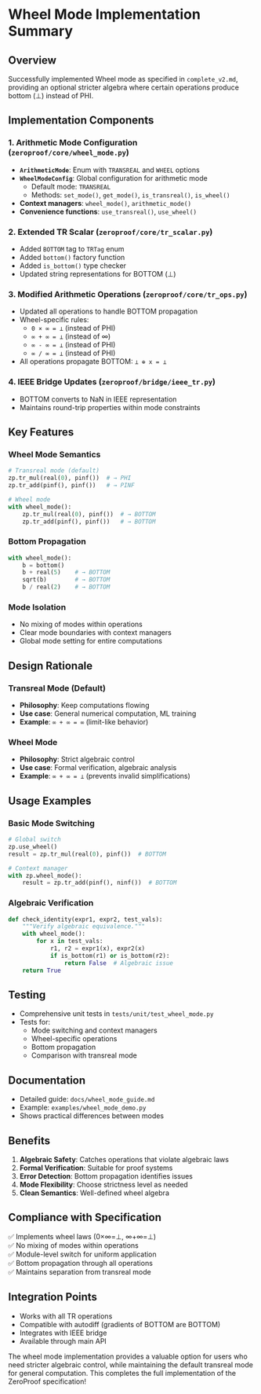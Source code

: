 # Wheel Mode Implementation Summary

## Overview
Successfully implemented Wheel mode as specified in `complete_v2.md`, providing an optional stricter algebra where certain operations produce bottom (⊥) instead of PHI.

## Implementation Components

### 1. Arithmetic Mode Configuration (`zeroproof/core/wheel_mode.py`)
- **`ArithmeticMode`**: Enum with `TRANSREAL` and `WHEEL` options
- **`WheelModeConfig`**: Global configuration for arithmetic mode
  - Default mode: `TRANSREAL`
  - Methods: `set_mode()`, `get_mode()`, `is_transreal()`, `is_wheel()`
- **Context managers**: `wheel_mode()`, `arithmetic_mode()`
- **Convenience functions**: `use_transreal()`, `use_wheel()`

### 2. Extended TR Scalar (`zeroproof/core/tr_scalar.py`)
- Added `BOTTOM` tag to `TRTag` enum
- Added `bottom()` factory function
- Added `is_bottom()` type checker
- Updated string representations for BOTTOM (⊥)

### 3. Modified Arithmetic Operations (`zeroproof/core/tr_ops.py`)
- Updated all operations to handle BOTTOM propagation
- Wheel-specific rules:
  - `0 × ∞ = ⊥` (instead of PHI)
  - `∞ + ∞ = ⊥` (instead of ∞)
  - `∞ - ∞ = ⊥` (instead of PHI)
  - `∞ / ∞ = ⊥` (instead of PHI)
- All operations propagate BOTTOM: `⊥ ⊕ x = ⊥`

### 4. IEEE Bridge Updates (`zeroproof/bridge/ieee_tr.py`)
- BOTTOM converts to NaN in IEEE representation
- Maintains round-trip properties within mode constraints

## Key Features

### Wheel Mode Semantics
```python
# Transreal mode (default)
zp.tr_mul(real(0), pinf())  # → PHI
zp.tr_add(pinf(), pinf())   # → PINF

# Wheel mode
with wheel_mode():
    zp.tr_mul(real(0), pinf())  # → BOTTOM
    zp.tr_add(pinf(), pinf())   # → BOTTOM
```

### Bottom Propagation
```python
with wheel_mode():
    b = bottom()
    b + real(5)    # → BOTTOM
    sqrt(b)        # → BOTTOM
    b / real(2)    # → BOTTOM
```

### Mode Isolation
- No mixing of modes within operations
- Clear mode boundaries with context managers
- Global mode setting for entire computations

## Design Rationale

### Transreal Mode (Default)
- **Philosophy**: Keep computations flowing
- **Use case**: General numerical computation, ML training
- **Example**: `∞ + ∞ = ∞` (limit-like behavior)

### Wheel Mode
- **Philosophy**: Strict algebraic control
- **Use case**: Formal verification, algebraic analysis
- **Example**: `∞ + ∞ = ⊥` (prevents invalid simplifications)

## Usage Examples

### Basic Mode Switching
```python
# Global switch
zp.use_wheel()
result = zp.tr_mul(real(0), pinf())  # BOTTOM

# Context manager
with zp.wheel_mode():
    result = zp.tr_add(pinf(), ninf())  # BOTTOM
```

### Algebraic Verification
```python
def check_identity(expr1, expr2, test_vals):
    """Verify algebraic equivalence."""
    with wheel_mode():
        for x in test_vals:
            r1, r2 = expr1(x), expr2(x)
            if is_bottom(r1) or is_bottom(r2):
                return False  # Algebraic issue
    return True
```

## Testing
- Comprehensive unit tests in `tests/unit/test_wheel_mode.py`
- Tests for:
  - Mode switching and context managers
  - Wheel-specific operations
  - Bottom propagation
  - Comparison with transreal mode

## Documentation
- Detailed guide: `docs/wheel_mode_guide.md`
- Example: `examples/wheel_mode_demo.py`
- Shows practical differences between modes

## Benefits

1. **Algebraic Safety**: Catches operations that violate algebraic laws
2. **Formal Verification**: Suitable for proof systems
3. **Error Detection**: Bottom propagation identifies issues
4. **Mode Flexibility**: Choose strictness level as needed
5. **Clean Semantics**: Well-defined wheel algebra

## Compliance with Specification
✅ Implements wheel laws (0×∞=⊥, ∞+∞=⊥)  
✅ No mixing of modes within operations  
✅ Module-level switch for uniform application  
✅ Bottom propagation through all operations  
✅ Maintains separation from transreal mode  

## Integration Points
- Works with all TR operations
- Compatible with autodiff (gradients of BOTTOM are BOTTOM)
- Integrates with IEEE bridge
- Available through main API

The wheel mode implementation provides a valuable option for users who need stricter algebraic control, while maintaining the default transreal mode for general computation. This completes the full implementation of the ZeroProof specification!
